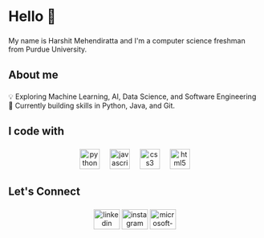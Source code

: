 <h1 align="left">Hello 👋</h1>

###

<p align="left">My name is Harshit Mehendiratta and I'm a computer science freshman from Purdue University.</p>

###

<h2 align="left">About me</h2>

###

<p align="left">💡 Exploring Machine Learning, AI, Data Science, and Software Engineering<br>💬 Currently building skills in Python, Java, and Git.</p>

###

<h2 align="left">I code with</h2>

###

<div align="center">
  <img src="https://cdn.jsdelivr.net/gh/devicons/devicon/icons/python/python-original.svg" height="40" alt="python logo"  />
  <img width="12" />
  <img src="https://cdn.jsdelivr.net/gh/devicons/devicon/icons/javascript/javascript-original.svg" height="40" alt="javascript logo"  />
  <img width="12" />
  <img src="https://cdn.jsdelivr.net/gh/devicons/devicon/icons/css3/css3-original.svg" height="40" alt="css3 logo"  />
  <img width="12" />
  <img src="https://cdn.jsdelivr.net/gh/devicons/devicon/icons/html5/html5-original.svg" height="40" alt="html5 logo"  />
</div>

###

<h2 align="left">Let's Connect</h2>

###

<div align="center">
  <img src="https://www.linkedin.com/in/harshitmehendiratta/" width="52" height="40" alt="linkedin logo"  />
  <img src="https://www.instagram.com/1harshitm/" width="52" height="40" alt="instagram logo"  />
  <img src="mailto: hmehendi@purdue.edu" width="52" height="40" alt="microsoft-outlook logo"  />
</div>

###
